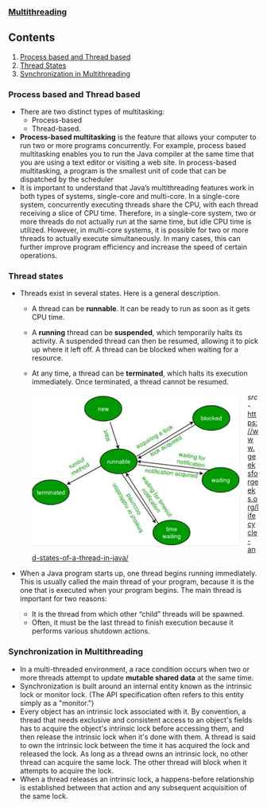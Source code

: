 ### [Multithreading](https://docs.oracle.com/javase/tutorial/essential/concurrency/procthread.html)

## Contents

1. [Process based and Thread based](#process-based-and-thread-based)
2. [Thread States](#thread-states)
3. [Synchronization in Multithreading](#synchronization-in-multithreading)

### Process based and Thread based

- There are two distinct types of multitasking:
  - Process-based
  - Thread-based.
- **Process-based multitasking** is the feature that
  allows your computer to run two or more programs concurrently. For example, process based multitasking enables you to run the Java compiler at the same time that you are using a text editor or visiting a web site. In process-based multitasking, a program is the smallest
  unit of code that can be dispatched by the scheduler
- It is important to
  understand that Java’s multithreading features work in both types of systems, single-core and multi-core. In a single-core system, concurrently executing threads share the CPU, with each thread receiving a slice of CPU time. Therefore, in a single-core system, two or more threads do not actually
  run at the same time, but idle CPU time is utilized. However, in multi-core systems, it is possible for two or more threads to actually execute simultaneously. In many cases, this can further improve program efficiency and increase the speed of certain operations.

### Thread states

- Threads exist in several states. Here is a general description.

  - A thread can be **runnable**. It can be ready to run as soon as it gets CPU time.
  - A **running** thread can be **suspended**, which temporarily halts its activity. A suspended thread can then be resumed, allowing it to pick up where it left off. A thread can be blocked when waiting for a resource.
  - At any time, a thread can be **terminated**, which halts its execution immediately. Once terminated, a thread
    cannot be resumed.

    <img src="img\threadLifecycle.JPG"
     alt="thread life cycle"
     style="float: left; margin-right: 10px;" />
    _src-_ https://www.geeksforgeeks.org/lifecycle-and-states-of-a-thread-in-java/

- When a Java program starts up, one thread begins running immediately. This is usually
  called the main thread of your program, because it is the one that is executed when your
  program begins. The main thread is important for two reasons:
  - It is the thread from which other “child” threads will be spawned.
  - Often, it must be the last thread to finish execution because it performs various
    shutdown actions.

### Synchronization in Multithreading

- In a multi-threaded environment, a race condition occurs when two or more threads attempt to update **mutable shared data** at the same time.
- Synchronization is built around an internal entity known as the intrinsic lock or monitor lock. (The API specification often refers to this entity simply as a "monitor.")
- Every object has an intrinsic lock associated with it. By convention, a thread that needs exclusive and consistent access to an object's fields has to acquire the object's intrinsic lock before accessing them, and then release the intrinsic lock when it's done with them. A thread is said to own the intrinsic lock between the time it has acquired the lock and released the lock. As long as a thread owns an intrinsic lock, no other thread can acquire the same lock. The other thread will block when it attempts to acquire the lock.
- When a thread releases an intrinsic lock, a happens-before relationship is established between that action and any subsequent acquisition of the same lock.
